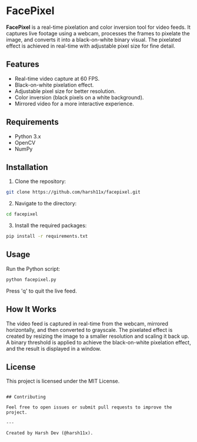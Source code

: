 
# FacePixel

**FacePixel** is a real-time pixelation and color inversion tool for video feeds. It captures live footage using a webcam, processes the frames to pixelate the image, and converts it into a black-on-white binary visual. The pixelated effect is achieved in real-time with adjustable pixel size for fine detail.

## Features

- Real-time video capture at 60 FPS.
- Black-on-white pixelation effect.
- Adjustable pixel size for better resolution.
- Color inversion (black pixels on a white background).
- Mirrored video for a more interactive experience.

## Requirements

- Python 3.x
- OpenCV
- NumPy

## Installation

1. Clone the repository:

```bash
git clone https://github.com/harsh11x/facepixel.git
```

2. Navigate to the directory:

```bash
cd facepixel
```

3. Install the required packages:

```bash
pip install -r requirements.txt
```

## Usage

Run the Python script:

```bash
python facepixel.py
```

Press 'q' to quit the live feed.

## How It Works

The video feed is captured in real-time from the webcam, mirrored horizontally, and then converted to grayscale. The pixelated effect is created by resizing the image to a smaller resolution and scaling it back up. A binary threshold is applied to achieve the black-on-white pixelation effect, and the result is displayed in a window.

## License

This project is licensed under the MIT License.
```

## Contributing

Feel free to open issues or submit pull requests to improve the project.

---

Created by Harsh Dev (@harsh11x).
